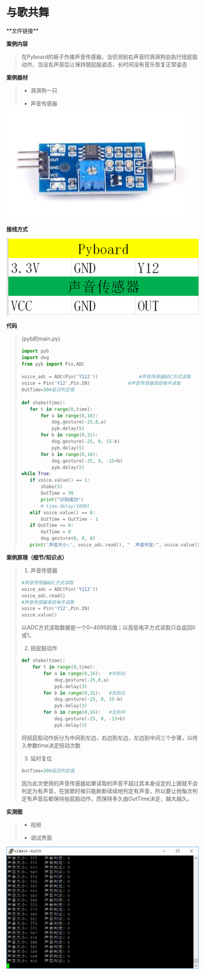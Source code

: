 # 与歌共舞

\*\*文件链接**

**案例内容**

>​	在Pyboard的板子外接声音传感器，当侦测到右声音时湃湃狗会执行扭屁股动作，当没右声音后让保持翘屁股姿态，长时间没有音乐恢复正常姿态

**案例器材**

>* 湃湃狗一只
>
>* 声音传感器
>

![](/pic/ch5/5.1.7/1.png) 

**接线方式**

![](/pic/ch5/5.1.7/2.png) 

**代码**

>(pyb的main.py)
>
>```python
>import pyb
>import dog
>from pyb import Pin,ADC
>
>voice_adc = ADC(Pin('Y112'))               #声音传感器ADC方式读取
>voice = Pin('Y12',Pin.IN)              #声音传感器高低电平读取
>OutTime=30#延迟判定值
>
>def shake(time):
>    for t in range(0,time):
>        for a in range(0,16):
>            dog.gesture(-25,0,a)
>            pyb.delay(5)
>        for b in range(0,31):
>            dog.gesture(-25, 0, 15-b)
>            pyb.delay(5)
>        for b in range(0,16):
>            dog.gesture(-25, 0, -15+b)
>            pyb.delay(5)
>while True:
>    if voice.value() == 1:
>        shake(5)
>        OutTime = 30
>        print("识别成功")
>        # time.delay(1000)
>    elif voice.value() == 0:
>        OutTime = OutTime - 1
>    if OutTime <= 0:
>        OutTime = 0
>        dog.gesture(0, 0, 0)
>    print('声音大小:', voice_adc.read(), "  声音判定:", voice.value())
>```
>

**案例原理（细节/知识点）**

>1. 声音传感器
>
>   ```python
>   #声音传感器ADC方式读取
>   voice_adc = ADC(Pin('Y112'))               
>   voice_adc.read()
>   #声音传感器高低电平读取
>   voice = Pin('Y12',Pin.IN)              
>   voice.value()
>   ```
>
>   以ADC方式读取数据是一个0~4095的值；以高低电平方式读取只会返回0或1。
>
>2. 扭屁股动作
>
>   ```python
>   def shake(time):
>       for t in range(0,time):
>           for a in range(0,16):   #中到右
>               dog.gesture(-25,0,a)
>               pyb.delay(3)
>           for b in range(0,31):   #右到左
>               dog.gesture(-25, 0, 15-b)
>               pyb.delay(3)
>           for b in range(0,16):   #左到中
>               dog.gesture(-25, 0, -15+b)
>               pyb.delay(3)
>   ```
>
>   将扭屁股动作拆分为中间到左边，右边到左边，左边到中间三个步骤，以传入参数time决定扭动次数
>
>3. 延时复位
>
>   ```python
>   OutTime=30#延迟判定值
>   ```
>
>   ​	因为此次使用的声音传感器如果读取的声音不超过其本身设定的上限就不会判定为有声音，在放歌时候只能断断续续地判定有声音，所以要让他每次判定有声音后都保持抬屁股动作，而保持多久由OutTime决定，越大越久。
>

**实测图**

>- 视频
>
>- 调试界面
>

![](/pic/ch5/5.1.7/3.png) 